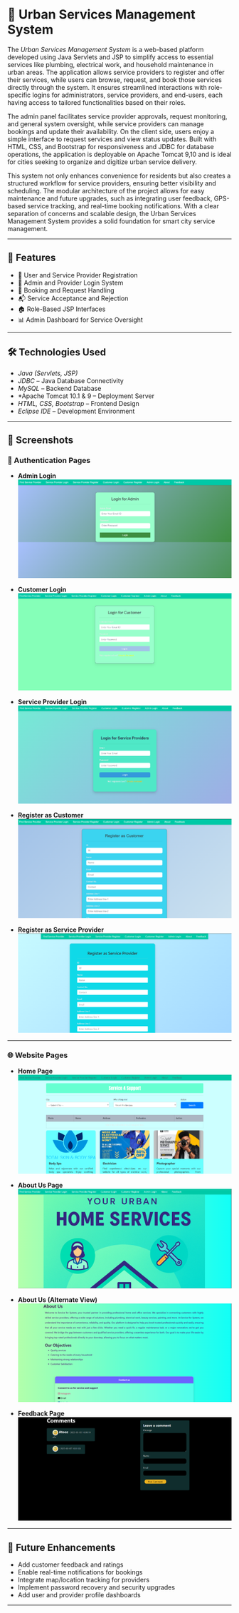 #  🌆 Urban Services Management System

The *Urban Services Management System* is a web-based platform developed using Java Servlets and JSP to simplify access to essential services like plumbing, electrical work, and household maintenance in urban areas. The application allows service providers to register and offer their services, while users can browse, request, and book those services directly through the system. It ensures streamlined interactions with role-specific logins for administrators, service providers, and end-users, each having access to tailored functionalities based on their roles.

The admin panel facilitates service provider approvals, request monitoring, and general system oversight, while service providers can manage bookings and update their availability. On the client side, users enjoy a simple interface to request services and view status updates. Built with HTML, CSS, and Bootstrap for responsiveness and JDBC for database operations, the application is deployable on Apache Tomcat 9,10 and is ideal for cities seeking to organize and digitize urban service delivery.

This system not only enhances convenience for residents but also creates a structured workflow for service providers, ensuring better visibility and scheduling. The modular architecture of the project allows for easy maintenance and future upgrades, such as integrating user feedback, GPS-based service tracking, and real-time booking notifications. With a clear separation of concerns and scalable design, the Urban Services Management System provides a solid foundation for smart city service management.

---

## 🚀 Features

- 🧑 User and Service Provider Registration  
- 🔐 Admin and Provider Login System  
- 📅 Booking and Request Handling  
- 📬 Service Acceptance and Rejection  
- 🏠 Role-Based JSP Interfaces  
- 📊 Admin Dashboard for Service Oversight  

---

## 🛠 Technologies Used

- *Java (Servlets, JSP)*
- *JDBC* – Java Database Connectivity
- *MySQL* – Backend Database
- *Apache Tomcat 10.1 & 9 – Deployment Server
- *HTML, CSS, Bootstrap* – Frontend Design
- *Eclipse IDE* – Development Environment

---

## 📸 Screenshots
### 🔐 Authentication Pages

- **Admin Login**  
  ![Admin Login](Screenshots/admin_Login.png)

- **Customer Login**  
  ![Customer Login](Screenshots/Customer_Login.png)

- **Service Provider Login**  
  ![Service Provider Login](Screenshots/Service_Provider_Login.png)

- **Register as Customer**  
  ![Register Customer](Screenshots/Register_Customer.png)

- **Register as Service Provider**  
  ![Register Service Provider](Screenshots/Register_Service_Provider.png)

---

### 🌐 Website Pages

- **Home Page**  
  ![Home Page](Screenshots/Home_Page.png)

- **About Us Page**  
  ![About Us](Screenshots/About_Us.png)

- **About Us (Alternate View)**  
  ![About Us 1](Screenshots/About_Us1.png)

- **Feedback Page**  
  ![Feedback](Screenshots/Feedback.png)

---

## 🚀 Future Enhancements

- Add customer feedback and ratings  
- Enable real-time notifications for bookings  
- Integrate map/location tracking for providers  
- Implement password recovery and security upgrades  
- Add user and provider profile dashboards  

---
